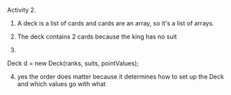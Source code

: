 Activity 2.

1. A deck is a list of cards and cards are an array, so it's a list of arrays.

2. The deck contains 2 cards because the king has no suit

3.
Deck d = new Deck(ranks, suits, pointValues);

4. yes the order does matter because it determines how to set up the Deck and which values go with what